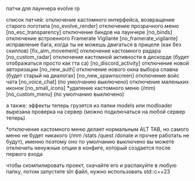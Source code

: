 патчи для лаунчера evolve rp

список патчей:
отключение кастомного интерфейса, возвращение старого логотипа [no_evolve_render]
отключение прозрачного меню [no_esc_transparency]
отключение биндов на лаунчере [no_binds]
отключение встроенного Framerate Vigilante [no_framerate_vigilante]
исправление бага, когда ты не можешь двигаться в прицеле (как без скиллов) [fix_aim_movement]
отключение кастомного радара [no_custom_radar]
отключение кастомной активности в дискорде (будет отображаться просто как гта са) [no_discord_activity]
отключение новой авторизации [no_new_auth]
отключение нового окна выбора спавна (будет старый на диалогах) [no_new_spawnscreen]
отключение войс чата [no_voice_chat] (по умолчанию выключено)
отключение маленьких иконок [no_small_icons]
*удаление кастомного меню (/mm) [no_custom_menu] (по умолчанию выключено)

а также:
эффекты теперь грузятся из папки models или modloader
вырезана проверка на сервер (можно подключаться на любой сервер теперь)

*отключение кастомного меню делает нормальным ALT TAB, но самого меню не будет никакого (/mm /stats /quest /donate и прочее работать не будут), именно поэтому оно по умолчанию выключено
вы можете отключить ненужные опции в конфиге, который создается после первого входа

чтобы скомпилировать проект, скачайте его и распакуйте в любую папку, потом запустите sln файл, нужно использовать std::c++23
